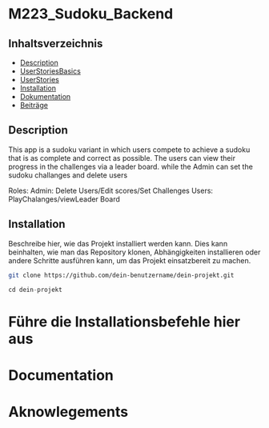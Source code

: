 # M223_Sudoku_Backend

## Inhaltsverzeichnis
- [Description](#Description)
- [UserStoriesBasics](#UserStoriesBasics)
- [UserStories](#UserStories)
- [Installation](#installation)
- [Dokumentation](#dokumentation)
- [Beiträge](#beiträge)

## Description
This app is a sudoku variant in which users compete to achieve a sudoku that is as complete and correct as possible.
The users can view their progress in the challenges via a leader board. while the Admin can set the sudoku challanges and 
delete users

Roles:
  Admin: Delete Users/Edit scores/Set Challenges
  Users:  PlayChalanges/viewLeader Board


## Installation
 
Beschreibe hier, wie das Projekt installiert werden kann. Dies kann beinhalten, wie man das Repository klonen, Abhängigkeiten installieren oder andere Schritte ausführen kann, um das Projekt einsatzbereit zu machen.
 
```bash
git clone https://github.com/dein-benutzername/dein-projekt.git
```
```java
cd dein-projekt
```
# Führe die Installationsbefehle hier aus


# Documentation


# Aknowlegements